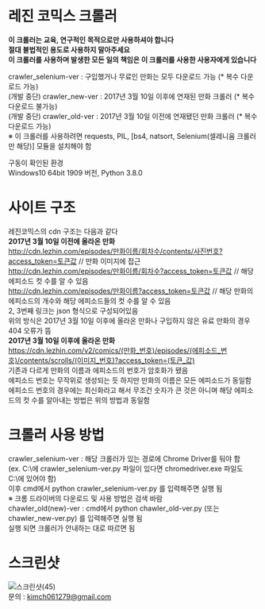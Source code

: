 # 레진 코믹스 크롤러
****이 크롤러는 교육, 연구적인 목적으로만 사용하셔야 합니다****  
****절대 불법적인 용도로 사용하지 말아주세요****  
****이 크롤러를 사용하며 발생한 모든 일의 책임은 이 크롤러를 사용한 사용자에게 있습니다****  

crawler_selenium-ver : 구입했거나 무료인 만화는 모두 다운로드 가능 (* 복수 다운로드 가능)  
(개발 중단) crawler_new-ver : 2017년 3월 10일 이후에 연재된 만화 크롤러 (* 복수 다운로드 불가능)  
(개발 중단) crawler_old-ver : 2017년 3월 10일 이전에 연재됐던 만화 크롤러 (* 복수 다운로드 가능)  
※ 이 크롤러를 사용하려면 requests, PIL, [bs4, natsort, Selenium(셀레니움 크롤러만 해당)] 모듈을 설치해야 함  

구동이 확인된 환경  
Windows10 64bit 1909 버전, Python 3.8.0  

# 사이트 구조  
레진코믹스의 cdn 구조는 다음과 같다  
****2017년 3월 10일 이전에 올라온 만화****  
http://cdn.lezhin.com/episodes/만화이름/회차수/contents/사진번호?access_token=토큰값 // 만화 이미지에 접근  
http://cdn.lezhin.com/episodes/만화이름/회차수?access_token=토큰값 // 해당 에피소드 컷 수를 알 수 있음  
http://cdn.lezhin.com/episodes/만화이름?access_token=토큰값 // 해당 만화의 에피소드의 개수와 해당 에피소드들의 컷 수를 알 수 있음  
2, 3번째 링크는 json 형식으로 구성되어있음  
위의 방식은 2017년 3월 10일 이후에 올라온 만화나 구입하지 않은 유료 만화의 경우 404 오류가 뜸  
****2017년 3월 10일 이후에 올라온 만화****  
https://cdn.lezhin.com/v2/comics/(만화_번호)/episodes/(에피소드_번호)/contents/scrolls/(이미지_번호)?access_token=(토큰_값)  
기존과 다르게 만화의 이름과 에피소드의 번호가 암호화가 됐음  
에피소드 번호는 무작위로 생성되는 듯 하지만 만화의 이름은 모든 에피소드가 동일함  
에피소드 번호의 경우에는 최신화라고 해서 무조건 숫자가 큰 것은 아니며 해당 에피소드의 컷 수를 알아내는 방법은 위의 방법과 동일함  

# 크롤러 사용 방법  
crawler_selenium-ver : 해당 크롤러가 있는 경로에 Chrome Driver를 둬야 함  
(ex. C:\에 crawler_selenium-ver.py 파일이 있다면 chromedriver.exe 파일도 C:\에 있어야 함)  
이후 cmd에서 python crawler_selenium-ver.py 를 입력해주면 실행 됨  
※ 크롬 드라이버의 다운로드 및 사용 방법은 검색 바람  
chawler_old(new)-ver : cmd에서 python chawler_old-ver.py (또는 chawler_new-ver.py) 를 입력해주면 실행 됨  
실행 되면 크롤러가 안내하는 대로 따르면 됨  

# 스크린샷  
![스크린샷(45)](https://user-images.githubusercontent.com/10193967/78167958-462ec300-748a-11ea-87a5-bd110bad7e96.png)  
문의 : kimch061279@gmail.com
